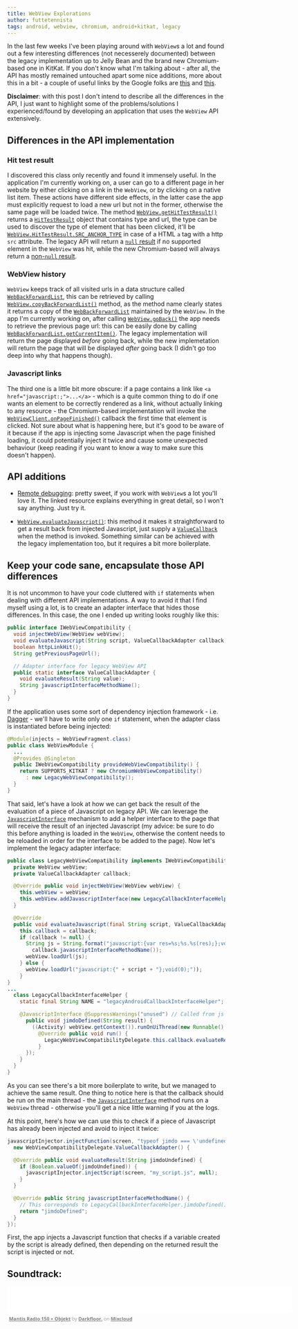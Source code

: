 ```yaml
---
title: WebView Explorations
author: futtetennista
tags: android, webview, chromium, android+kitkat, legacy
---
```


In the last few weeks I've been playing around with `WebView`s a lot and found out a few interesting differences (not necesserely documented) between the legacy implementation up to Jelly Bean and the brand new Chromium-based one in KitKat. If you don't know what I'm talking about - after all, the API has mostly remained untouched apart some nice additions, more about this in a bit - a couple of useful links by the Google folks are [this](https://developers.google.com/chrome/mobile/docs/webview/overview) and [this](http://developer.android.com/guide/webapps/migrating.html).
<!--more-->
**Disclaimer**: with this post I don't intend to describe all the differences in the API, I just want to highlight some of the problems/solutions I experienced/found by developing an application that uses the `WebView` API extensively.

## Differences in the API implementation

### Hit test result
I discovered this class only recently and found it immensely useful. In the application I'm currently working on, a user can go to a different page in her website by either clicking on a link in the `WebView`, or by clicking on a native list item. These actions have different side effects, in the latter case the app must explicitly request to load a new url but not in the former, otherwise the same page will be loaded twice. The method [`WebView.getHitTestResult()`][ghtr] returns a [`HitTestResult`][htr] object that contains type and url, the type can be used to discover the type of element that has been clicked, it'll be [`WebView.HitTestResult.SRC_ANCHOR_TYPE`][sat] in case of a HTML `a` tag with a http  `src` attribute. The legacy API will return a [`null` result][hit=null] if no supported element in the `WebView` was hit, while the new Chromium-based will always return a [non-`null` result][hit=nnull].

### WebView history
`WebView` keeps track of all visited urls in a data structure called [`WebBackForwardList`][wbfl], this can be retrieved by calling [`WebView.copyBackForwardList()`][cbfl] method, as the method name clearly states it returns a copy of the [`WebBackForwardList`][wbfl] maintained by the `WebView`. In the app I'm currently working on, after calling [`WebView.goBack()`][gb] the app needs to retrieve the previous page url: this can be easily done by calling [`WebBackForwardList.getCurrentItem()`][gci]. The legacy implementation will return the  page displayed *before* going back, while the new implemetation will return the page that will be displayed *after* going back (I didn't go too deep into why that happens though).

### Javascript links
The third one is a little bit more obscure: if a page contains a link like `<a href="javascript:;">...</a>` - which is a quite common thing to do if one wants an element to be correctly rendered as a link, without actually linking to any resource - the Chromium-based implementation will invoke the [`WebViewClient.onPageFinished()`][opf] callback the first time that element is clicked. Not sure about what is happening here, but it's good to be aware of it because if the app is injecting some Javascript when the page finished loading, it could potentially inject it twice and cause some unexpected behaviour (keep reading if you want to know a way to make sure this doesn't happen).

## API additions
* [Remote debugging][rd]: pretty sweet, if you work with `WebView`s a lot you'll love it. The linked resource explains everything in great detail, so I won't say anything. Just try it.

* [`WebView.evaluateJavascript()`][ej]: this method it makes it straightforward to get a result back from injected Javascript, just supply a [`ValueCallback`][vc] when the method is invoked. Something similar can be achieved with the legacy implementation too, but it requires a bit more boilerplate.

## Keep your code sane, encapsulate those API differences
It is not uncommon to have your code cluttered with `if` statements when dealing with different API implementations. A way to avoid it that I find myself using a lot, is to create an adapter interface that hides those differences. In this case, the one I ended up writing looks roughly like this:

```java
public interface IWebViewCompatibility {
  void injectWebView(WebView webView);
  void evaluateJavascript(String script, ValueCallbackAdapter callback);
  boolean httpLinkHit();
  String getPreviousPageUrl();

  // Adapter interface for legacy WebView API
  public static interface ValueCallbackAdapter {
    void evaluateResult(String value);
    String javascriptInterfaceMethodName();
  }
}
```

If the application uses some sort of dependency injection framework - i.e. [Dagger](https://github.com/square/dagger) - we'll have to write only one `if` statement, when the adapter class is instantiated before being injected:

```java
@Module(injects = WebViewFragment.class)
public class WebViewModule {
  ...
  @Provides @Singleton
  public IWebViewCompatibility provideWebViewCompatibility() {
    return SUPPORTS_KITKAT ? new ChromiumWebViewCompatibility()
      : new LegacyWebViewCompatibility();
  }
}
```

That said, let's have a look at how we can get back the result of the evaluation of a piece of Javascript on legacy API. We can leverage the [`JavascriptInterface`][ji] mechanism to add a helper interface to the page that will receive the result of an injected Javascript (my advice: be sure to do this before anything is loaded in the `WebView`, otherwise the content needs to be reloaded in order for the interface to be added to the page). Now let's implement the legacy adapter interface:

```java
public class LegacyWebViewCompatibility implements IWebViewCompatibility {
  private WebView webView;
  private ValueCallbackAdapter callback;

  @Override public void injectWebView(WebView webView) {
    this.webView = webView;
    this.webView.addJavascriptInterface(new LegacyCallbackInterfaceHelper(), NAME);
  }

  @Override
  public void evaluateJavascript(final String script, ValueCallbackAdapter callback) {
    this.callback = callback;
    if (callback != null) {
      String js = String.format("javascript:{var res=%s;%s.%s(res);};void(0);", script, NAME,
        callback.javascriptInterfaceMethodName());
      webView.loadUrl(js);
    } else {
      webView.loadUrl("javascript:{" + script + "};void(0);"));
    }
}
...
  class LegacyCallbackInterfaceHelper {
    static final String NAME = "legacyAndroidCallbackInterfaceHelper";

    @JavascriptInterface @SuppressWarnings("unused") // Called from js
      public void jimdoDefined(String result) {
        ((Activity) webView.getContext()).runOnUiThread(new Runnable() {
          @Override public void run() {
            LegacyWebViewCompatibilityDelegate.this.callback.evaluateResult(result);
          }
      });
    }
  }
}
```
As you can see there's a bit more boilerplate to write, but we managed to achieve the same result. One thing to notice here is that the callback should be run on the main thread - the [`JavascriptInterface`][ji] method runs on a `WebView` thread - otherwise you'll get a nice little warning if you at the logs.

At this point, here's how we can use this to check if a piece of Javascript has already been injected and avoid to inject it twice:

```java
javascriptInjector.injectFunction(screen, "typeof jimdo === \'undefined\'",
  new WebViewCompatibilityDelegate.ValueCallbackAdapter() {

  @Override public void evaluateResult(String jimdoUndefined) {
    if (Boolean.valueOf(jimdoUndefined)) {
      javascriptInjector.injectScript(screen, "my_script.js", null);
    }
  }

  @Override public String javascriptInterfaceMethodName() {
    // This corresponds to LegacyCallbackInterfaceHelper.jimdoDefined()
    return "jimdoDefined";
  }
});
```

First, the app injects a Javascript function that checks if a variable created by the script is already defined, then depending on the returned result the script is injected or not.

## Soundtrack:
<iframe width="660" height="60" src="//www.mixcloud.com/widget/iframe/?feed=http%3A%2F%2Fwww.mixcloud.com%2Fdarkfloor%2Fmantis-radio-150-objekt%2F&amp;mini=1&amp;embed_type=widget_standard&amp;embed_uuid=7b156b59-156d-4204-84bc-1a674fc22a50&amp;hide_tracklist=1&amp;replace=0&amp;hide_cover=1&amp;light=1" frameborder="0"></iframe><div style="clear: both; height: 3px; width: 652px;"></div><p style="display: block; font-size: 11px; font-family: 'Open Sans', Helvetica, Arial, sans-serif; margin: 0px; padding: 3px 4px; color: rgb(153, 153, 153); width: 652px;"><a href="http://www.mixcloud.com/darkfloor/mantis-radio-150-objekt/?utm_source=widget&amp;amp;utm_medium=web&amp;amp;utm_campaign=base_links&amp;amp;utm_term=resource_link" target="_blank" style="color:#808080; font-weight:bold;">Mantis Radio 150 + Objekt</a><span> by </span><a href="http://www.mixcloud.com/darkfloor/?utm_source=widget&amp;amp;utm_medium=web&amp;amp;utm_campaign=base_links&amp;amp;utm_term=profile_link" target="_blank" style="color:#808080; font-weight:bold;">Darkfloor.</a><span> on </span><a href="http://www.mixcloud.com/?utm_source=widget&amp;utm_medium=web&amp;utm_campaign=base_links&amp;utm_term=homepage_link" target="_blank" style="color:#808080; font-weight:bold;"> Mixcloud</a></p><div style="clear: both; height: 3px; width: 652px;"></div>



[ji]: https://developer.android.com/reference/android/webkit/JavascriptInterface.html
[opf]: https://developer.android.com/reference/android/webkit/WebViewClient.html#onPageFinished(android.webkit.WebView,%20java.lang.String)
[rd]: https://developers.google.com/chrome-developer-tools/docs/remote-debugging
[vc]: https://developer.android.com/reference/android/webkit/ValueCallback.html
[hit=nnull]: http://grepcode.com/file/repository.grepcode.com/java/ext/com.google.android/android/4.4.2_r1/com/android/webview/chromium/WebViewChromium.java#872
[hit=null]: http://grepcode.com/file/repository.grepcode.com/java/ext/com.google.android/android/4.3.1_r1/android/webkit/WebViewClassic.java#7723
[gci]: https://developer.android.com/reference/android/webkit/WebBackForwardList.html#getCurrentItem()
[gb]: https://developer.android.com/reference/android/webkit/WebView.html#goBack()
[cbfl]: https://developer.android.com/reference/android/webkit/WebView.html#copyBackForwardList()
[sat]: https://developer.android.com/reference/android/webkit/WebView.HitTestResult.html#SRC_ANCHOR_TYPE
[ghtr]: https://developer.android.com/reference/android/webkit/WebView.html#getHitTestResult()
[htr]: https://developer.android.com/reference/android/webkit/WebView.HitTestResult.html
[wbfl]: https://developer.android.com/reference/android/webkit/WebBackForwardList.html
[ej]: https://developer.android.com/reference/android/webkit/WebView.html#evaluateJavascript(java.lang.String,%20android.webkit.ValueCallback%3Cjava.lang.String%3E)
